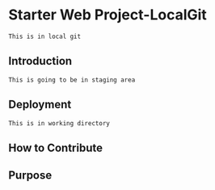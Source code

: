 # Starter Web Project-LocalGit

	This is in local git

## Introduction

	This is going to be in staging area

## Deployment

	This is in working directory

## How to Contribute

## Purpose